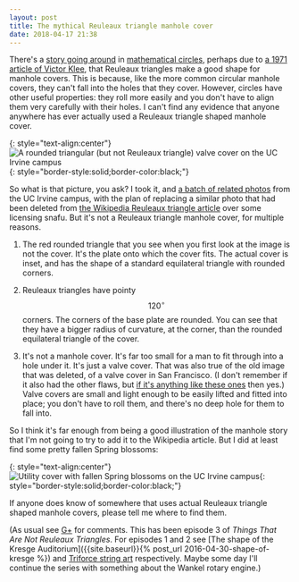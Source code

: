 ```yaml
---
layout: post
title: The mythical Reuleaux triangle manhole cover
date: 2018-04-17 21:38
---
```

There's a [story going around](http://mathtourist.blogspot.com/2010/08/manhole-cover-geometry.html) in [mathematical circles](https://www.sciencenews.org/article/rolling-reuleaux), perhaps due to [a 1971 article of Victor Klee](https://doi.org/10.2307/3026963), that Reuleaux triangles make a good shape for manhole covers. This is because, like the more common circular manhole covers, they can't fall into the holes that they cover. However, circles have other useful properties: they roll more easily and you don't have to align them very carefully with their holes. I can't find any evidence that anyone anywhere has ever actually used a Reuleaux triangle shaped manhole cover.

{: style="text-align:center"}
![A rounded triangular (but not Reuleaux triangle) valve cover on the UC Irvine campus](http://www.ics.uci.edu/~eppstein/pix/uciutil/26-m.jpg){: style="border-style:solid;border-color:black;"}

So what is that picture, you ask?
I took it, and [a batch of related photos](http://www.ics.uci.edu/~eppstein/pix/uciutil/) from the UC Irvine campus, with the plan of replacing a similar photo that had been deleted from [the Wikipedia Reuleaux triangle article](https://en.wikipedia.org/wiki/Reuleaux_triangle) over some licensing snafu. But it's not a Reuleaux triangle manhole cover, for multiple reasons.

1. The red rounded triangle that you see when you first look at the image is not the cover. It's the plate onto which the cover fits. The actual cover is inset, and has the shape of a standard equilateral triangle with rounded corners.

2. Reuleaux triangles have pointy $$120^\circ$$ corners. The corners of the base plate are rounded. You can see that they have a bigger radius of curvature, at the corner, than the rounded equilateral triangle of the cover.

3. It's not a manhole cover. It's far too small for a man to fit through into a hole under it. It's just a valve cover. That was also true of the old image that was deleted, of a valve cover in San Francisco. (I don't remember if it also had the other flaws, but [if it's anything like these ones](https://www.maa.org/community/columns/maa-found-math/maa-found-math-2008-week-21) then yes.) Valve covers are small and light enough to be easily lifted and fitted into place; you don't have to roll them, and there's no deep hole for them to fall into.

So I think it's far enough from being a good illustration of the manhole story that I'm not going to try to add it to the Wikipedia article. But I did at least find some pretty fallen Spring blossoms:

{: style="text-align:center"}
![Utility cover with fallen Spring blossoms on the UC Irvine campus](http://www.ics.uci.edu/~eppstein/pix/uciutil/40-m.jpg){: style="border-style:solid;border-color:black;"}

If anyone does know of somewhere that uses actual Reuleaux triangle shaped manhole covers, please tell me where to find them.

(As usual see [G+](https://plus.google.com/100003628603413742554/posts/d3spDCQ7s9Z) for comments. This has been episode 3 of _Things That Are Not Reuleaux Triangles_. For episodes 1 and 2 see [The shape of the Kresge Auditorium]({{site.baseurl}}{% post_url 2016-04-30-shape-of-kresge %}) and [Triforce string art](https://plus.google.com/100003628603413742554/posts/DpF5krEaU9u) respectively. Maybe some day I'll continue the series with something about the Wankel rotary engine.)